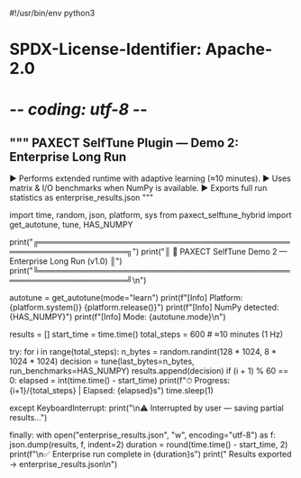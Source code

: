 #!/usr/bin/env python3
# SPDX-License-Identifier: Apache-2.0
# -*- coding: utf-8 -*-
"""
PAXECT SelfTune Plugin — Demo 2: Enterprise Long Run
----------------------------------------------------
▶ Performs extended runtime with adaptive learning (≈10 minutes).
▶ Uses matrix & I/O benchmarks when NumPy is available.
▶ Exports full run statistics as enterprise_results.json
"""

import time, random, json, platform, sys
from paxect_selftune_hybrid import get_autotune, tune, HAS_NUMPY

print("╔══════════════════════════════════════════════════════════════════╗")
print("║        🧠 PAXECT SelfTune Demo 2 — Enterprise Long Run (v1.0)    ║")
print("╚══════════════════════════════════════════════════════════════════╝\n")

autotune = get_autotune(mode="learn")
print(f"[Info] Platform: {platform.system()} {platform.release()}")
print(f"[Info] NumPy detected: {HAS_NUMPY}")
print(f"[Info] Mode: {autotune.mode}\n")

results = []
start_time = time.time()
total_steps = 600  # ≈10 minutes (1 Hz)

try:
    for i in range(total_steps):
        n_bytes = random.randint(128 * 1024, 8 * 1024 * 1024)
        decision = tune(last_bytes=n_bytes, run_benchmarks=HAS_NUMPY)
        results.append(decision)
        if (i + 1) % 60 == 0:
            elapsed = int(time.time() - start_time)
            print(f"⏱  Progress: {i+1}/{total_steps}  |  Elapsed: {elapsed}s")
        time.sleep(1)

except KeyboardInterrupt:
    print("\n⚠️  Interrupted by user — saving partial results...")

finally:
    with open("enterprise_results.json", "w", encoding="utf-8") as f:
        json.dump(results, f, indent=2)
    duration = round(time.time() - start_time, 2)
    print(f"\n✅ Enterprise run complete in {duration}s")
    print("   Results exported → enterprise_results.json\n")


